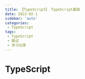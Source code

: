```yaml
---
title: 【TypeScript】 TypeScript基础
date: 2022-02-1
sidebar: 'auto'
categories:
 - TypeScript
tags:
 - TypeScript
 - 面试
 - 学习记录
---
```

# TypeScript